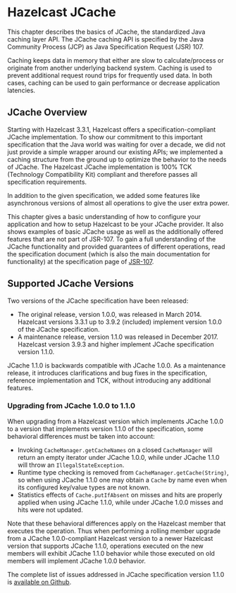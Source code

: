 
# Hazelcast JCache

This chapter describes the basics of JCache, the standardized Java caching layer API. The JCache
caching API is specified by the Java Community Process (JCP) as Java Specification Request (JSR) 107.

Caching keeps data in memory that either are slow to calculate/process or originate from another underlying backend system.
Caching is used to prevent additional request round trips for frequently used data. In both cases, caching can be used to
gain performance or decrease application latencies.

## JCache Overview

Starting with Hazelcast 3.3.1, Hazelcast offers a specification-compliant JCache implementation. To show our commitment to this
important specification that the Java world was waiting for over a decade, we did not just provide a simple wrapper around our existing
APIs; we implemented a caching structure from the ground up to optimize the behavior to the needs of JCache.
The Hazelcast JCache implementation is 100% TCK (Technology Compatibility Kit) compliant and therefore passes all specification
requirements.

In addition to the given specification, we added some features like asynchronous versions of almost all
operations to give the user extra power.

This chapter gives a basic understanding of how to configure your application and how to setup Hazelcast to be your JCache
provider. It also shows examples of basic JCache usage as well as the additionally offered features that are not part of JSR-107.
To gain a full understanding of the JCache functionality and provided guarantees of different operations, read
the specification document (which is also the main documentation for functionality) at the specification page of <a href="https://www.jcp.org/en/jsr/detail?id=107" target="_blank">JSR-107</a>.

## Supported JCache Versions

Two versions of the JCache specification have been released:

 - The original release, version 1.0.0, was released in March 2014. Hazelcast versions 3.3.1 up to 3.9.2 (included) implement version 1.0.0 of the JCache specification. 
 - A maintenance release, version 1.1.0 was released in December 2017. Hazelcast version 3.9.3 and higher implement JCache specification version 1.1.0.
 
JCache 1.1.0 is backwards compatible with JCache 1.0.0. As a maintenance release, it introduces clarifications and bug fixes in the specification, reference implementation
and TCK, without introducing any additional features. 
 
### Upgrading from JCache 1.0.0 to 1.1.0
 
When upgrading from a Hazelcast version which implements JCache 1.0.0 to a version that implements version 1.1.0 of the specification, some behavioral differences must be taken into account:

 - Invoking `CacheManager.getCacheNames` on a closed `CacheManager` will return an empty iterator under JCache 1.0.0, while under JCache 1.1.0 will throw an `IllegalStateException`.
 - Runtime type checking is removed from `CacheManager.getCache(String)`, so when using JCache 1.1.0 one may obtain a `Cache` by name even when its configured key/value types are not known.
 - Statistics effects of `Cache.putIfAbsent` on misses and hits are properly applied when using JCache 1.1.0, while under JCache 1.0.0 misses and hits were not updated.
 
Note that these behavioral differences apply on the Hazelcast member that executes the operation. Thus when performing a rolling member upgrade from a JCache 1.0.0-compliant Hazelcast version to a newer Hazelcast version that supports JCache 1.1.0, operations executed on the new members will exhibit JCache 1.1.0 behavior while those executed on old members will implement JCache 1.0.0 behavior.  

The complete list of issues addressed in JCache specification version 1.1.0 is <a href="https://github.com/jsr107/jsr107spec/milestone/2?closed=1" target="_blank">available on Github</a>.

